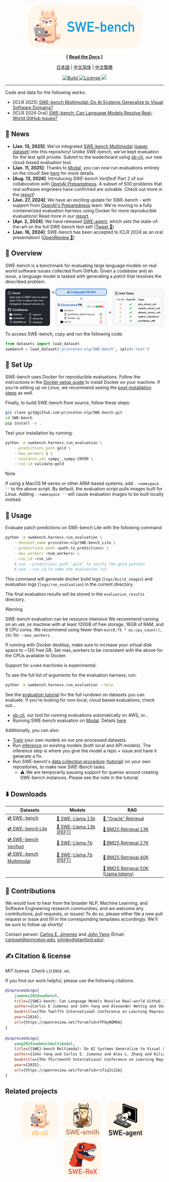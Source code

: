 <p align="center">
  <a href="http://swe-bench.github.io">
    <img src="docs/assets/figures/swellama_banner.svg" style="height: 10em" alt="Kawi the SWE-Llama" />
  </a>
</p>

<p align="center"><strong>[&nbsp;<a href="https://swebench.com/SWE-bench/">Read the Docs</a>&nbsp;]</strong></p>

<p align="center">
  <a href="docs/other_languages/README_JP.md">日本語</a> |
  <a href="docs/other_languages/README_CN.md">中文简体</a> |
  <a href="docs/other_languages/README_TW.md">中文繁體</a>
</p>

<p align="center">
    <a href="https://www.python.org/">
        <img alt="Build" src="https://img.shields.io/badge/Python-3.8+-1f425f.svg?color=purple">
    </a>
    <a href="https://copyright.princeton.edu/policy">
        <img alt="License" src="https://img.shields.io/badge/License-MIT-blue">
    </a>
    <a href="https://badge.fury.io/py/swebench">
        <img src="https://badge.fury.io/py/swebench.svg">
    </a>
</p>

---

Code and data for the following works:
* [ICLR 2025] <a href="https://arxiv.org/abs/2410.03859">SWE-bench Multimodal: Do AI Systems Generalize to Visual Software Domains?</a>
* [ICLR 2024 Oral] <a href="https://arxiv.org/abs/2310.06770">SWE-bench: Can Language Models Resolve Real-World GitHub Issues?</a>

## 📰 News
* **[Jan. 13, 2025]**: We've integrated [SWE-bench Multimodal](https://swebench.github.io/multimodal) ([paper](https://arxiv.org/abs/2410.03859), [dataset](https://huggingface.co/datasets/SWE-bench/SWE-bench_Multimodal)) into this repository! Unlike SWE-bench, we've kept evaluation for the test split *private*. Submit to the leaderboard using [sb-cli](https://github.com/swe-bench/sb-cli/tree/main), our new cloud-based evaluation tool.
* **[Jan. 11, 2025]**: Thanks to [Modal](https://modal.com/), you can now run evaluations entirely on the cloud! See [here](https://github.com/swe-bench/SWE-bench/blob/main/docs/assets/evaluation.md#%EF%B8%8F-evaluation-with-modal) for more details.
* **[Aug. 13, 2024]**: Introducing *SWE-bench Verified*! Part 2 of our collaboration with [OpenAI Preparedness](https://openai.com/preparedness/). A subset of 500 problems that real software engineers have confirmed are solvable. Check out more in the [report](https://openai.com/index/introducing-swe-bench-verified/)!
* **[Jun. 27, 2024]**: We have an exciting update for SWE-bench - with support from [OpenAI's Preparedness](https://openai.com/preparedness/) team: We're moving to a fully containerized evaluation harness using Docker for more reproducible evaluations! Read more in our [report](https://github.com/swe-bench/SWE-bench/blob/main/docs/20240627_docker/README.md).
* **[Apr. 2, 2024]**: We have released [SWE-agent](https://github.com/SWE-agent/SWE-agent), which sets the state-of-the-art on the full SWE-bench test set! ([Tweet 🔗](https://twitter.com/jyangballin/status/1775114444370051582))
* **[Jan. 16, 2024]**: SWE-bench has been accepted to ICLR 2024 as an oral presentation! ([OpenReview 🔗](https://openreview.net/forum?id=VTF8yNQM66))

## 👋 Overview
SWE-bench is a benchmark for evaluating large language models on real world software issues collected from GitHub.
Given a *codebase* and an *issue*, a language model is tasked with generating a *patch* that resolves the described problem.

<img src="docs/assets/figures/teaser.png">

To access SWE-bench, copy and run the following code:
```python
from datasets import load_dataset
swebench = load_dataset('princeton-nlp/SWE-bench', split='test')
```

## 🚀 Set Up
SWE-bench uses Docker for reproducible evaluations.
Follow the instructions in the [Docker setup guide](https://docs.docker.com/engine/install/) to install Docker on your machine.
If you're setting up on Linux, we recommend seeing the [post-installation steps](https://docs.docker.com/engine/install/linux-postinstall/) as well.

Finally, to build SWE-bench from source, follow these steps:
```bash
git clone git@github.com:princeton-nlp/SWE-bench.git
cd SWE-bench
pip install -e .
```

Test your installation by running:
```bash
python -m swebench.harness.run_evaluation \
    --predictions_path gold \
    --max_workers 1 \
    --instance_ids sympy__sympy-20590 \
    --run_id validate-gold
```
> [!NOTE]
> If using a MacOS M-series or other ARM-based systems, add `--namespace ''` to the above script.
> By default, the evaluation script pulls images built for Linux.
> Adding `--namespace ''` will cause evaluation images to be built locally instead.

## 💽 Usage
Evaluate patch predictions on SWE-bench Lite with the following command:
```bash
python -m swebench.harness.run_evaluation \
    --dataset_name princeton-nlp/SWE-bench_Lite \
    --predictions_path <path_to_predictions> \
    --max_workers <num_workers> \
    --run_id <run_id>
    # use --predictions_path 'gold' to verify the gold patches
    # use --run_id to name the evaluation run
```

This command will generate docker build logs (`logs/build_images`) and evaluation logs (`logs/run_evaluation`) in the current directory.

The final evaluation results will be stored in the `evaluation_results` directory.

> [!WARNING]
> SWE-bench evaluation can be resource intensive
> We recommend running on an `x86_64` machine with at least 120GB of free storage, 16GB of RAM, and 8 CPU cores.
> We recommend using fewer than `min(0.75 * os.cpu_count(), 24)` for `--max_workers`.
>
> If running with Docker desktop, make sure to increase your virtual disk space to ~120 free GB. Set max_workers to be consistent with the above for the CPUs available to Docker.
>
> Support for `arm64` machines is experimental.

To see the full list of arguments for the evaluation harness, run:
```bash
python -m swebench.harness.run_evaluation --help
```

See the [evaluation tutorial](docs/guides/evaluation.md) for the full rundown on datasets you can evaluate.
If you're looking for non-local, cloud based evaluations, check out...
* [sb-cli](https://github.com/swe-bench/sb-cli), our tool for running evaluations automatically on AWS, or...
* Running SWE-bench evaluation on [Modal](https://modal.com/). Details [here](docs/guides/evaluation.md#Cloud-Based-Evaluation)

Additionally, you can also:
* [Train](https://github.com/swe-bench/SWE-bench/tree/main/swebench/inference/make_datasets) your own models on our pre-processed datasets.
* Run [inference](docs/reference/inference.md) on existing models (both local and API models). The inference step is where you give the model a repo + issue and have it generate a fix.
*  Run SWE-bench's [data collection procedure](https://github.com/swe-bench/SWE-bench/blob/main/swebench/collect/) ([tutorial](docs/guides/collection.md)) on your own repositories, to make new SWE-Bench tasks.
    * ⚠️ We are temporarily pausing support for queries around creating SWE-bench instances. Please see the note in the tutorial.

## ⬇️ Downloads
| Datasets | Models | RAG |
| - | - | - |
| [💿 SWE-bench](https://huggingface.co/datasets/SWE-bench/SWE-bench) | [🦙 SWE-Llama 13b](https://huggingface.co/princeton-nlp/SWE-Llama-13b) | [🤗 "Oracle" Retrieval](https://huggingface.co/datasets/SWE-bench/SWE-bench_oracle) |
| [💿 SWE-bench Lite](https://huggingface.co/datasets/SWE-bench/SWE-bench_Lite) | [🦙 SWE-Llama 13b (PEFT)](https://huggingface.co/princeton-nlp/SWE-Llama-13b-peft) | [🤗 BM25 Retrieval 13K](https://huggingface.co/datasets/SWE-bench/SWE-bench_bm25_13K) |
| [💿 SWE-bench Verified](https://huggingface.co/datasets/SWE-bench/SWE-bench_Verified) | [🦙 SWE-Llama 7b](https://huggingface.co/princeton-nlp/SWE-Llama-7b) | [🤗 BM25 Retrieval 27K](https://huggingface.co/datasets/SWE-bench/SWE-bench_bm25_27K) |
| [💿 SWE-bench Multimodal](https://huggingface.co/datasets/SWE-bench/SWE-bench_Multimodal) | [🦙 SWE-Llama 7b (PEFT)](https://huggingface.co/princeton-nlp/SWE-Llama-7b-peft) | [🤗 BM25 Retrieval 40K](https://huggingface.co/datasets/SWE-bench/SWE-bench_bm25_40K) |
| | | [🤗 BM25 Retrieval 50K (Llama tokens)](https://huggingface.co/datasets/SWE-bench/SWE-bench_bm25_50k_llama) |

## 💫 Contributions
We would love to hear from the broader NLP, Machine Learning, and Software Engineering research communities, and we welcome any contributions, pull requests, or issues!
To do so, please either file a new pull request or issue and fill in the corresponding templates accordingly. We'll be sure to follow up shortly!

Contact person: [Carlos E. Jimenez](http://www.carlosejimenez.com/) and [John Yang](https://john-b-yang.github.io/) (Email: carlosej@princeton.edu, johnby@stanford.edu).

## ✍️ Citation & license
MIT license. Check `LICENSE.md`.

If you find our work helpful, please use the following citations.

```bibtex
@inproceedings{
    jimenez2024swebench,
    title={{SWE}-bench: Can Language Models Resolve Real-world Github Issues?},
    author={Carlos E Jimenez and John Yang and Alexander Wettig and Shunyu Yao and Kexin Pei and Ofir Press and Karthik R Narasimhan},
    booktitle={The Twelfth International Conference on Learning Representations},
    year={2024},
    url={https://openreview.net/forum?id=VTF8yNQM66}
}

@inproceedings{
    yang2024swebenchmultimodal,
    title={{SWE}-bench Multimodal: Do AI Systems Generalize to Visual Software Domains?},
    author={John Yang and Carlos E. Jimenez and Alex L. Zhang and Kilian Lieret and Joyce Yang and Xindi Wu and Ori Press and Niklas Muennighoff and Gabriel Synnaeve and Karthik R. Narasimhan and Diyi Yang and Sida I. Wang and Ofir Press},
    booktitle={The Thirteenth International Conference on Learning Representations},
    year={2025},
    url={https://openreview.net/forum?id=riTiq3i21b}
}
```

## Related projects

<div align="center">
  <a href="https://github.com/SWE-bench/sb-cli"><img src="docs/assets/sbcli_logo_text_below.svg" alt="sb-cli" height="120px"></a>
   &nbsp;&nbsp;
  <a href="https://github.com/SWE-bench/SWE-smith"><img src="docs/assets/swesmith_logo_text_below.svg" alt="SWE-smith" height="120px"></a>
   &nbsp;&nbsp;
  <a href="https://github.com/SWE-agent/SWE-agent"><img src="docs/assets/sweagent_logo_text_below.svg" alt="SWE-agent" height="120px"></a>
   &nbsp;&nbsp;
  <a href="https://github.com/SWE-agent/SWE-ReX"><img src="docs/assets/swerex_logo_text_below.svg" alt="SWE-ReX" height="120px"></a>
   &nbsp;&nbsp;
  <!-- <a href="https://github.com/SWE-bench/SWE-bench"><img src="docs/assets/swebench_logo_text_below.svg" alt="SWE-bench" height="120px"></a> -->
</div>

